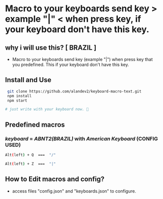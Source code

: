 # Macro to your keyboards send key > example "|" < when press key, if your keyboard don't have this key.

## why i will use this? [ BRAZIL ]

- Macro to your keyboards send key (example "|") when press key that you predefined. This if your keyboard don't have this key.

## Install and Use

```bash 
 git clone https://github.com/alandev2/keyboard-macro-text.git
 npm install 
 npm start 

# just write with your keyboard now. 🥰 
```

## Predefined macros

### *keyboard* = *ABNT2(BRAZIL)* with *American Keyboard* (CONFIG USED)

``` bash
Alt(left) + Q  ===  "/"

Alt(left) + Z  ===  "|"
```

## How to Edit macros and config?

- access files "config.json" and "keyboards.json" to configure.